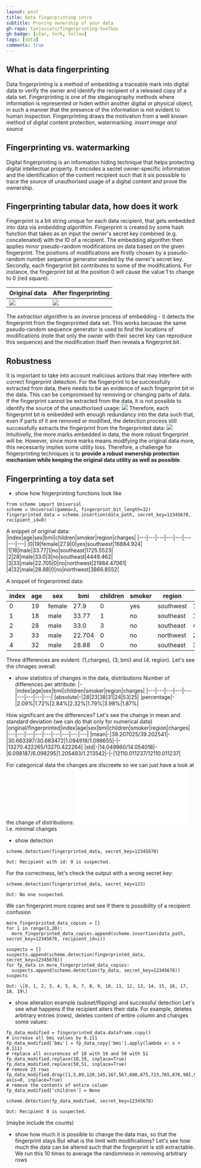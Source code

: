 ```yaml
---
layout: post
title: Data fingerprinting intro
subtitle: Proving ownership of your data
gh-repo: tanjascats/fingerprinting-toolbox
gh-badge: [star, fork, follow]
tags: [data]
comments: true
---
```

## What is data fingerprinting
Data fingerprinting is a method of embedding a traceable mark into digital data to verify the owner and identify the recipient of a released copy of a data set. 
Fingerprinting is one of the steganography methods where information is represented or hiden within another digital or physical object, in such a manner that the presence of the information is not evident to human inspection. 
Fingerprinting draws the motivation from a well known method of digital content protection, watermarking. 
*insert image and source*
## Fingerprinting vs. watermarking
Digital fingerprinting is an information hiding technique that helps protecting digital intellectual property.
It encodes a secret owner-specific information and the identification of the content recipient such that it sis posssible to trace the source of unauthorised usage of a digital content and prove the ownership. 
## Fingerprinting tabular data, how does it work
Fingerprint is a bit string unique for each data recipient, that gets embedded into data via _embedding algorithim_. Fingerprint is created by some hash function that takes as an input the owner's secret key combined (e.g. concatenated) with the ID of a recipient. The embedding algorithm then applies minor pseudo-random modifications on data based on the given fingerprint.
The positions of modifications are firstly chosen by a pseudo-random number sequence generator seeded by the owner's secret key. 
Secondly, each fingerprint bit contributes to some of the modifications. 
For instance, the fingerprint bit at the position 0 will cause the value 1 to change to 0 (red square).

| Original data | After fingerprinting |
| :------------------------- |:------------------------- |
| ![](/assets/img/data-fingerprinting/table0.PNG) | ![](/assets/img/data-fingerprinting/table1.PNG) |

The _extraction algorithm_ is an inverse process of embedding - it detects the fingerprint from the fingerprinted data set. This works because the same pseudo-random sequence generator is used to find the locations of modifications (note that only the owner with their secret key can reproduce this sequence) and the modification itself then reveals a fingerprint bit. 

## Robustness
It is important to take into account malicious actions that may interfere with correct fingerprint detection. For the fingerprint to be successfully extracted from data, there needs to be an evidence of each fingerprint bit in the data. This can be compromised by removing or changing parts of data. If the fingerprint cannot be extracted from the data, it is not possible to identify the source of the unauthorised usage: 
![](/assets/img/data-fingerprinting/table4.PNG)
Therefore, each fingerprint bit is embedded with enough redundancy into the data such that, even if parts of it are removed or modified, the detection process still successfully extracts the fingerprint from the fingerprinted data:
![](/assets/img/data-fingerprinting/table5.PNG)
Intuitivelly, the more marks embedded in data, the more robust fingerprint will be. However, since more marks means modifying the original data more, this necessarily implies some utility loss. Therefore, a challenge for fingerprinting techniques is to **provide a robust ownership protection mechanism while keeping the original data utility as well as possible**.

## Fingerprinting a toy data set
- show how fingerprinting functions look like 
~~~
from scheme import Universal
scheme = Universal(gamma=3, fingerprint_bit_length=32)
fingerprinted_data = scheme.insertion(data_path, secret_key=12345678, recipient_id=0)
~~~
A snippet of original data:
|index|age|sex|bmi|children|smoker|region|charges|
|---|---|---|---|---|---|---|---|
|0|19|female|27\.9|0|yes|southwest|16884\.924|
|1|18|male|33\.77|1|no|southeast|1725\.5523|
|2|28|male|33\.0|3|no|southeast|4449\.462|
|3|33|male|22\.705|0|no|northwest|21984\.47061|
|4|32|male|28\.88|0|no|northwest|3866\.8552|

A snippet of fingerprinted data:

|index|age|sex|bmi|children|smoker|region|charges|
|---|---|---|---|---|---|---|---|
|0|19|female|27\.9|0|yes|southwest|16884\.925|
|1|18|male|33\.77|1|no|southeast|1725\.5523|
|2|28|male|33\.0|3|no|southeast|4449\.462|
|3|33|male|22\.704|0|no|northwest|21984\.47061|
|4|32|male|28\.88|0|no|southeast|3866\.8552|

Three differences are evident: (1,charges), (3, bmi) and (4, region).
Let's see the chnages overall:
- show statistics of changes in the data, distributions
Number of differences per attribute:
|-|index|age|sex|bmi|children|smoker|region|charges|
|---|---|---|---|---|---|---|---|---|
|absolute|-|28|23|38|31|24|53|25|
|percentage|-|2\.09%|1\.72%|2\.84%|2\.32%|1\.79%|3\.98%|1\.87%|

How significant are the differences? Let's see the change in mean and standard deviation (we can do that only for numerical data)
|original/fingerprinted|index|age|sex|bmi|children|smoker|region|charges|
|---|---|---|---|---|---|---|---|---|
|mean|-|39.207025/39.202541|-|30.663397/30.663472|1.094918/1.098655|-|-|13270.422265/13270.422264|
|std|-|14.049960/14.054018|-|6.098187/6.098295|1.205493/1.213542|-|-|12110.011237/12110.011237|

For categorical data the changes are discreete so we can just have a look at the change of distributions:
![](/assets/img/data-fingerprinting/distributions.pdf)
I.e. minimal changes

- show detection 
~~~
scheme.detection(fingerprinted_data, secret_key=12345678)

Out: Recipient with id: 0 is suspected.
~~~

For the correctness, let's check the output with a wrong secret key:
~~~
scheme.detection(fingerprinted_data, secret_key=123)

Out: No one suspected.
~~~

We can fingerprint more copies and see if there is possibility of a recipient confusion
~~~
more_fingerprinted_data_copies = []
for i in range(1,20):
  more_fingerprinted_data_copies.append(scheme.insertion(data_path, secret_key=12345678, recipient_id=i))
  
suspects = []
suspects.append(scheme.detection(fingerprinted_data, secret_key=12345678))
for fp_data in more_fingerprinted_data_copies:
  suspects.append(scheme.detection(fp_data, secret_key=12345678))
suspects

Out: \[0, 1, 2, 3, 4, 5, 6, 7, 8, 9, 10, 11, 12, 13, 14, 15, 16, 17, 18, 19\]

~~~

- show alteration example (subset/flipping) and successful detection 
Let's see what happens if the recipient alters their data. 
For example, deletes arbitrary entries (rows), deletes content of entire column and changes some values:
~~~
fp_data_modified = fingerprinted_data.dataframe.copy()
# increase all bmi values by 0.111
fp_data_modified['bmi'] = fp_data_copy['bmi'].apply(lambda x: x + 0.111)
# replace all occurences of 18 with 19 and 50 with 51
fp_data_modified.replace(18,19, inplace=True)
fp_data_modified.replace(50,51, inplace=True)
# remove 23 rows
fp_data_modified.drop([1,5,89,120,145,167,567,600,675,723,765,876,901,902,903,910,999,1000,1004,1056,1099,1176,1234], axis=0, inplace=True)
# remove the contents of entire column
fp_data_modified['children'] = None

scheme.detection(fp_data_modified, secret_key=12345678)

Out: Recipient 0 is suspected.
~~~
(maybe include the counts)

- show how much it is possible to change the data max, so that the fingerprint stays 
But what is the limit with modifications? Let's see how much the data can be altered such that the fingerprint is still extractable. 
We run this 10 times to average the randomness in removing arbitrary rows

